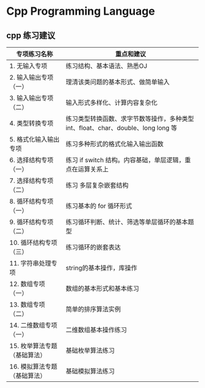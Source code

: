 # Cpp Programming Language 

## cpp 练习建议

| 专项练习名称                 | 重点和建议                                                                        |
|------------------------------|-----------------------------------------------------------------------------------|
| 1. 无输入专项                | 练习结构、基本语法、熟悉OJ                                                        |
| 2. 输入输出专项（一）        | 理清该类问题的基本形式、做简单输入                                                |
| 3. 输入输出专项（二）        | 输入形式多样化、计算内容复杂化                                                    |
| 4. 类型转换专项              | 练习类型转换函数、求字节数等操作，多种类型 int、float、char、double、long long 等 |
| 5. 格式化输入输出专项        | 练习多种形式的格式化输入输出函数                                                  |
| 6. 选择结构专项（一）        | 练习 if switch 结构。内容基础，单层逻辑，重点在运算关系上                         |
| 7. 选择结构专项（二）        | 练习 多层复杂嵌套结构                                                             |
| 8. 循环结构专项（一）        | 练习基本的 for 循环形式                                                           |
| 9. 循环结构专项（二）        | 练习循环判断、统计、筛选等单层循环的基本题型                                      |
| 10. 循环结构专项（三）       | 练习循环的嵌套表达                                                                |
| 11. 字符串处理专项           | string的基本操作，库操作                                                          |
| 12. 数组专项（一）           | 数组的基本形式和基本练习                                                          |
| 13. 数组专项（二）           | 简单的排序算法实例                                                                |
| 14. 二维数组专项（一）       | 二维数组基本操作练习                                                              |
| 15. 枚举算法专题（基础算法） | 基础枚举算法练习                                                                  |
| 16. 模拟算法专题（基础算法） | 基础模拟算法练习                                                                  |